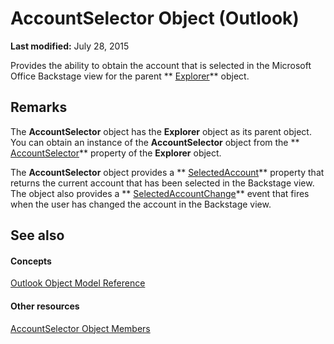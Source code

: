 
# AccountSelector Object (Outlook)

 **Last modified:** July 28, 2015

Provides the ability to obtain the account that is selected in the Microsoft Office Backstage view for the parent  ** [Explorer](026591e5-049f-503a-4166-34e6dbc225fb.md)** object.

## Remarks

The  **AccountSelector** object has the **Explorer** object as its parent object. You can obtain an instance of the **AccountSelector** object from the ** [AccountSelector](5d383684-a88e-8266-522b-7762895e69d3.md)** property of the **Explorer** object.

The  **AccountSelector** object provides a ** [SelectedAccount](ecb0990b-16d6-51fb-bfc9-038b8dcca383.md)** property that returns the current account that has been selected in the Backstage view. The object also provides a ** [SelectedAccountChange](c99b8a90-eb77-ee58-b11d-c47b665ee02c.md)** event that fires when the user has changed the account in the Backstage view.


## See also


#### Concepts


 [Outlook Object Model Reference](73221b13-d8d8-99b8-3394-b95dbbfd5ddc.md)
#### Other resources


 [AccountSelector Object Members](cee14ad4-2d90-eef1-efb0-64b0fb8a912f.md)
